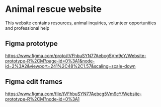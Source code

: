 # Animal rescue website

This website contains resources, animal inquiries, volunteer opportunities and professional help

## Figma prototype
https://www.figma.com/proto/tVFhbuSYN77Aebcg5Vm9cY/Website-prototype-R%2CM?page-id=0%3A1&node-id=2%3A2&viewport=241%2C48%2C1.57&scaling=scale-down

## Figma edit frames
https://www.figma.com/file/tVFhbuSYN77Aebcg5Vm9cY/Website-prototype-R%2CM?node-id=0%3A1
